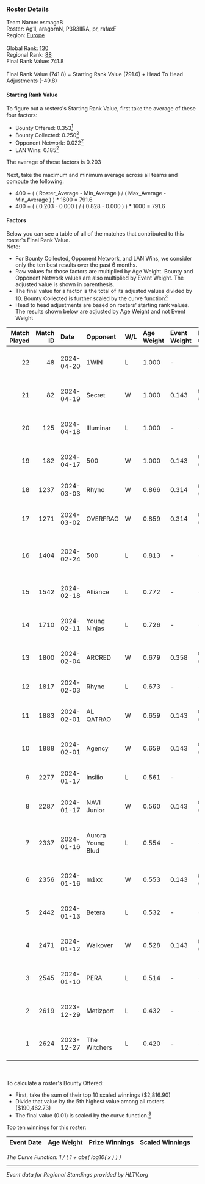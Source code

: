 ### Roster Details<br />
Team Name: esmagaB<br />
Roster: Ag1l, aragornN, P3R3IIRA, pr, rafaxF<br />
Region: [Europe]( ../standings_europe.md)<br />
<br />
Global Rank: [130](../standings_global.md)<br />
Regional Rank: [88]( ../standings_europe.md)<br />
Final Rank Value:  741.8<br />
<br />
Final Rank Value (741.8) = Starting Rank Value (791.6) + Head To Head Adjustments (-49.8)<br />

#### Starting Rank Value<br />
To figure out a rosters's Starting Rank Value, first take the average of these four factors:<br />
- Bounty Offered: 0.353[<sup>1</sup>](#table2)
- Bounty Collected: 0.250[<sup>2</sup>](#table1)
- Opponent Network: 0.022[<sup>2</sup>](#table1)
- LAN Wins: 0.185[<sup>2</sup>](#table1)

The average of these factors is 0.203<br />
<br />
Next, take the maximum and minimum average across all teams and compute the following:<br />
- 400 + ( ( Roster_Average - Min_Average ) / ( Max_Average - Min_Average ) ) * 1600 = 791.6
- 400 + ( ( 0.203 - 0.000 ) / ( 0.828 - 0.000 ) ) * 1600 = 791.6


#### Factors<br />
Below you can see a table of all of the matches that contributed to this roster's Final Rank Value.<br />
Note:<br />

- For Bounty Collected, Opponent Network, and LAN Wins, we consider only the ten best results over the past 6 months.
- Raw values for those factors are multiplied by Age Weight. Bounty and Opponent Network values are also multiplied by Event Weight. The adjusted value is shown in parenthesis.
- The final value for a factor is the total of its adjusted values divided by 10. Bounty Collected is further scaled by the curve function[<sup>3</sup>](#curveFunction)
- Head to head adjustments are based on rosters' starting rank values. The results shown below are adjusted by Age Weight and not Event Weight
<span id="table1"></span><br />


| Match Played | Match ID | Date       | Opponent          | W/L | Age Weight | Event Weight | Bounty Collected | Opponent Network | LAN Wins  | H2H Adj. | Roster                                        |
| -: | -: | :- | :- | :- | :- | :- | :- | :- | :- | -: | :- |
|           22 |       48 | 2024-04-20 | 1WIN              | L   | 1.000      | -            | -                | -                | -         |   -18.52 | Ag1l, aragornN, P3R3IIRA, pr, rafaxF          |
|           21 |       82 | 2024-04-19 | Secret            | W   | 1.000      | 0.143        | 0.000 (0.000)    | 0.210 (0.030)    | 0 (0.000) |    10.21 | Ag1l, aragornN, P3R3IIRA, pr, rafaxF          |
|           20 |      125 | 2024-04-18 | Illuminar         | L   | 1.000      | -            | -                | -                | -         |   -24.74 | Ag1l, aragornN, P3R3IIRA, pr, rafaxF          |
|           19 |      182 | 2024-04-17 | 500               | W   | 1.000      | 0.143        | 0.000 (0.000)    | 0.622 (0.089)    | 0 (0.000) |    17.15 | Ag1l, aragornN, P3R3IIRA, pr, rafaxF          |
|           18 |     1237 | 2024-03-03 | Rhyno             | W   | 0.866      | 0.314        | 0.019 (0.005)    | 0.171 (0.046)    | 1 (0.866) |    15.24 | DDias, krazy, renatoohaxx, snapy, TMKj        |
|           17 |     1271 | 2024-03-02 | OVERFRAG          | W   | 0.859      | 0.314        | 0.004 (0.001)    | 0.000 (0.000)    | 1 (0.859) |     6.18 | devineez, HS, Lr0z1n, P3R3IIRA, seabraez      |
|           16 |     1404 | 2024-02-24 | 500               | L   | 0.813      | -            | -                | -                | -         |   -15.40 | dennyslaw, Grashog, Rainwaker, REDSTAR, SHiPZ |
|           15 |     1542 | 2024-02-18 | Alliance          | L   | 0.772      | -            | -                | -                | -         |    -9.37 | avid, b0denmaster, PlesseN, robiin, twist     |
|           14 |     1710 | 2024-02-11 | Young Ninjas      | L   | 0.726      | -            | -                | -                | -         |    -6.59 | Ag1l, aragornN, NOPEEJ, pr, rafaxF            |
|           13 |     1800 | 2024-02-04 | ARCRED            | W   | 0.679      | 0.358        | 0.008 (0.002)    | 0.164 (0.040)    | 0 (0.000) |     8.66 | Ag1l, aragornN, NOPEEJ, pr, rafaxF            |
|           12 |     1817 | 2024-02-03 | Rhyno             | L   | 0.673      | -            | -                | -                | -         |   -10.09 | DDias, krazy, renatoohaxx, snapy, TMKj        |
|           11 |     1883 | 2024-02-01 | AL QATRAO         | W   | 0.659      | 0.143        | 0.004 (0.000)    | 0.031 (0.003)    | 0 (0.000) |     8.25 | Drext, frozzen, hdstr, nesto, Shr             |
|           10 |     1888 | 2024-02-01 | Agency            | W   | 0.659      | 0.143        | 0.001 (0.000)    | 0.000 (0.000)    | 0 (0.000) |     4.25 | Ag1l, aragornN, NOPEEJ, pr, rafaxF            |
|            9 |     2277 | 2024-01-17 | Insilio           | L   | 0.561      | -            | -                | -                | -         |    -9.14 | faydett, FpSSS, Pipw, Polt, sugaR             |
|            8 |     2287 | 2024-01-17 | NAVI Junior       | W   | 0.560      | 0.143        | 0.019 (0.002)    | 0.195 (0.016)    | 0 (0.000) |     8.12 | dem0n, fnl, Krabeni, Magic, makazze           |
|            7 |     2337 | 2024-01-16 | Aurora Young Blud | L   | 0.554      | -            | -                | -                | -         |   -10.23 | bl1x1, bluewh1te, easy, sh1geo, VILBy         |
|            6 |     2356 | 2024-01-16 | m1xx              | W   | 0.553      | 0.143        | 0.000 (0.000)    | 0.000 (0.000)    | 0 (0.000) |     1.98 | Ag1l, aragornN, NOPEEJ, pr, rafaxF            |
|            5 |     2442 | 2024-01-13 | Betera            | L   | 0.532      | -            | -                | -                | -         |    -8.79 | Ag1l, aragornN, NOPEEJ, pr, rafaxF            |
|            4 |     2471 | 2024-01-12 | Walkover          | W   | 0.528      | 0.143        | 0.000 (0.000)    | 0.000 (0.000)    | 0 (0.000) |     1.82 | Ag1l, aragornN, NOPEEJ, pr, rafaxF            |
|            3 |     2545 | 2024-01-10 | PERA              | L   | 0.514      | -            | -                | -                | -         |    -7.58 | Ag1l, aragornN, NOPEEJ, pr, rafaxF            |
|            2 |     2619 | 2023-12-29 | Metizport         | L   | 0.432      | -            | -                | -                | -         |    -3.77 | Ag1l, aragornN, NOPEEJ, pr, rafaxF            |
|            1 |     2624 | 2023-12-27 | The Witchers      | L   | 0.420      | -            | -                | -                | -         |    -7.45 | Dragon, fear, Sdaim, smooya, synyx            |

<br />
<span id="table2"></span><br />
To calculate a roster's Bounty Offered:<br />

- First, take the sum of their top 10 scaled winnings ($2,816.90)
- Divide that value by the 5th highest value among all rosters ($190,462.73)
- The final value (0.01) is scaled by the curve function.[<sup>3</sup>](#curveFunction)

Top ten winnings for this roster:<br />

| Event Date | Age Weight | Prize Winnings | Scaled Winnings |
| :- | -: | :- | :- |


<span id="curveFunction"></span>_The Curve Function: 1 / ( 1 + abs( log10( x ) ) )_<br />

---
_Event data for Regional Standings provided by HLTV.org_<br />
